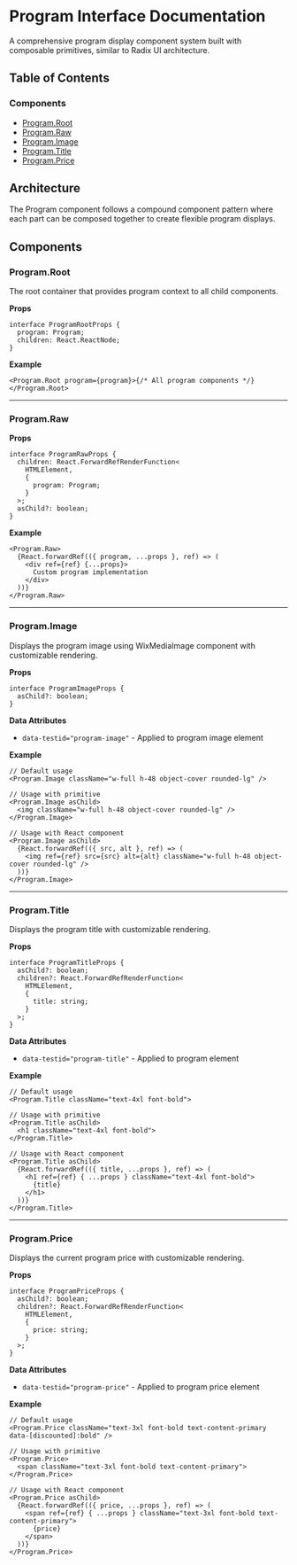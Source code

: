 # Program Interface Documentation

A comprehensive program display component system built with composable primitives, similar to Radix UI architecture.

## Table of Contents

### Components

- [Program.Root](#programroot)
- [Program.Raw](#programraw)
- [Program.Image](#programimage)
- [Program.Title](#programtitle)
- [Program.Price](#programprice)

## Architecture

The Program component follows a compound component pattern where each part can be composed together to create flexible program displays.

## Components

### Program.Root

The root container that provides program context to all child components.

**Props**

```tsx
interface ProgramRootProps {
  program: Program;
  children: React.ReactNode;
}
```

**Example**

```tsx
<Program.Root program={program}>{/* All program components */}</Program.Root>
```

---

### Program.Raw

**Props**

```tsx
interface ProgramRawProps {
  children: React.ForwardRefRenderFunction<
    HTMLElement,
    {
      program: Program;
    }
  >;
  asChild?: boolean;
}
```

**Example**

```tsx
<Program.Raw>
  {React.forwardRef(({ program, ...props }, ref) => (
    <div ref={ref} {...props}>
      Custom program implementation
    </div>
  ))}
</Program.Raw>
```

---

### Program.Image

Displays the program image using WixMediaImage component with customizable rendering.

**Props**

```tsx
interface ProgramImageProps {
  asChild?: boolean;
}
```

**Data Attributes**

- `data-testid="program-image"` - Applied to program image element

**Example**

```tsx
// Default usage
<Program.Image className="w-full h-48 object-cover rounded-lg" />

// Usage with primitive
<Program.Image asChild>
  <img className="w-full h-48 object-cover rounded-lg" />
</Program.Image>

// Usage with React component
<Program.Image asChild>
  {React.forwardRef(({ src, alt }, ref) => (
    <img ref={ref} src={src} alt={alt} className="w-full h-48 object-cover rounded-lg" />
  ))}
</Program.Image>
```

---

### Program.Title

Displays the program title with customizable rendering.

**Props**

```tsx
interface ProgramTitleProps {
  asChild?: boolean;
  children?: React.ForwardRefRenderFunction<
    HTMLElement,
    {
      title: string;
    }
  >;
}
```

**Data Attributes**

- `data-testid="program-title"` - Applied to program element

**Example**

```tsx
// Default usage
<Program.Title className="text-4xl font-bold">

// Usage with primitive
<Program.Title asChild>
  <h1 className="text-4xl font-bold">
</Program.Title>

// Usage with React component
<Program.Title asChild>
  {React.forwardRef(({ title, ...props }, ref) => (
    <h1 ref={ref} { ...props } className="text-4xl font-bold">
      {title}
    </h1>
  ))}
</Program.Title>
```

---

### Program.Price

Displays the current program price with customizable rendering.

**Props**

```tsx
interface ProgramPriceProps {
  asChild?: boolean;
  children?: React.ForwardRefRenderFunction<
    HTMLElement,
    {
      price: string;
    }
  >;
}
```

**Data Attributes**

- `data-testid="program-price"` - Applied to program price element

**Example**

```tsx
// Default usage
<Program.Price className="text-3xl font-bold text-content-primary data-[discounted]:bold" />

// Usage with primitive
<Program.Price>
  <span className="text-3xl font-bold text-content-primary">
</Program.Price>

// Usage with React component
<Program.Price asChild>
  {React.forwardRef(({ price, ...props }, ref) => (
    <span ref={ref} { ...props } className="text-3xl font-bold text-content-primary">
      {price}
    </span>
  ))}
</Program.Price>
```
